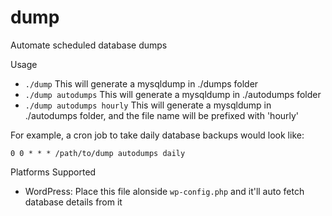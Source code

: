 # dump
Automate scheduled database dumps

Usage

- `./dump` This will generate a mysqldump in ./dumps folder
- `./dump autodumps` This will generate a mysqldump in ./autodumps folder
- `./dump autodumps hourly` This will generate a mysqldump in ./autodumps folder, and the file name will be prefixed with 'hourly'

For example, a cron job to take daily database backups would look like:

`0 0 * * * /path/to/dump autodumps daily`

Platforms Supported

- WordPress: Place this file alonside `wp-config.php` and it'll auto fetch database details from it

